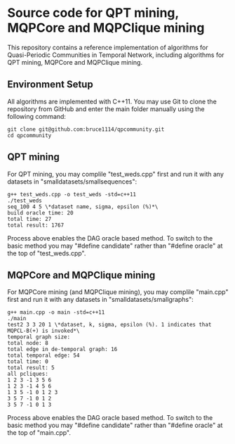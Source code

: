 # **Source code for QPT mining, MQPCore and MQPClique mining**
This repository contains a reference implementation of algorithms for Quasi-Periodic Communities in Temporal Network, including algorithms for QPT mining, MQPCore and MQPClique mining.
## **Environment Setup** ##
All algorithms are implemented with C++11. You may use Git to clone the repository from GitHub and enter the main folder manually using the following command:
```
git clone git@github.com:bruce1114/qpcommunity.git
cd qpcommunity
```
## **QPT mining** ##
For QPT mining, you may complile "test_weds.cpp" first and run it with any datasets in "smalldatasets/smallsequences":
```
g++ test_weds.cpp -o test_weds -std=c++11
./test_weds 
seq_100 4 5 \*dataset name, sigma, epsilon (%)*\
build oracle time: 20
total time: 27 
total result: 1767
```
Process above enables the DAG oracle based method. To switch to the basic method you may "#define candidate" rather than "#define oracle" at the top of "test_weds.cpp".
## **MQPCore and MQPClique mining** ##
For MQPCore mining (and MQPClique mining), you may complile "main.cpp" first and run it with any datasets in "smalldatasets/smallgraphs":
```
g++ main.cpp -o main -std=c++11
./main
test2 3 3 20 1 \*dataset, k, sigma, epsilon (%). 1 indicates that MQPCL-B(+) is invoked*\
temporal graph size:
total node: 8
total edge in de-temporal graph: 16
total temporal edge: 54
total time: 0
total result: 5
all pcliques:
1 2 3 -1 3 5 6
1 2 3 -1 4 5 6
1 3 5 -1 0 1 2 3
3 5 7 -1 0 1 2
3 5 7 -1 0 1 3
```
Process above enables the DAG oracle based method. To switch to the basic method you may "#define candidate" rather than "#define oracle" at the top of "main.cpp".